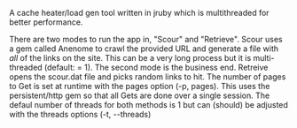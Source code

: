 A cache heater/load gen tool written in jruby which is multithreaded for better performance.

There are two modes to run the app in, "Scour" and "Retrieve".  Scour uses a gem called Anenome to crawl the provided URL and generate a file with *all* of the links on the site.  This can be a very long process but it is multi-threaded (default: = 1).  The second mode is the business end.  Retreive opens the scour.dat file and picks random links to hit.  The number of pages to Get is set at runtime with the pages option (-p, pages).  This uses the persistent/http gem so that all Gets are done over a single session. The defaul number of threads for both methods is 1 but can (should) be adjusted with the threads options (-t, --threads) 
